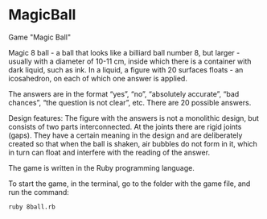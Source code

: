 # MagicBall
Game "Magic Ball"

Magic 8 ball - a ball that looks like a billiard ball number 8, 
but larger - usually with a diameter of 10-11 cm, 
inside which there is a container with dark liquid, such as ink. 
In a liquid, a figure with 20 surfaces floats - an icosahedron, 
on each of which one answer is applied.

The answers are in the format “yes”, “no”, “absolutely accurate”, 
“bad chances”, “the question is not clear”, etc. There are 20 possible answers.

Design features: The figure with the answers is not a monolithic design, 
but consists of two parts interconnected. At the joints there are rigid joints (gaps). 
They have a certain meaning in the design and are deliberately created so that when the ball is shaken, 
air bubbles do not form in it, which in turn can float and interfere with the reading of the answer.

The game is written in the Ruby programming language.

To start the game, in the terminal, go to the folder with the game file, and run the command:

```ruby 8ball.rb```
